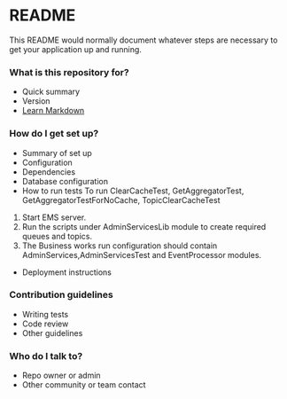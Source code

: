 # README #

This README would normally document whatever steps are necessary to get your application up and running.

### What is this repository for? ###

* Quick summary
* Version
* [Learn Markdown](https://bitbucket.org/tutorials/markdowndemo)

### How do I get set up? ###

* Summary of set up
* Configuration
* Dependencies
* Database configuration
* How to run tests
To run ClearCacheTest, GetAggregatorTest, GetAggregatorTestForNoCache, TopicClearCacheTest
1) Start EMS server.
2) Run the scripts under AdminServicesLib module to create required queues and topics.
3) The Business works run configuration should contain AdminServices,AdminServicesTest and EventProcessor modules.

* Deployment instructions

### Contribution guidelines ###

* Writing tests
* Code review
* Other guidelines

### Who do I talk to? ###

* Repo owner or admin
* Other community or team contact